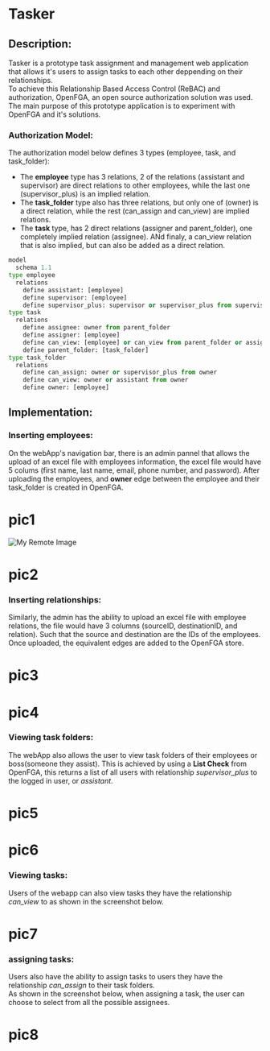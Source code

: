 # Tasker
## Description:
Tasker is a prototype task assignment and management web application that allows it's users to assign tasks to each other deppending on their relationships.  
To achieve this Relationship Based Access Control (ReBAC) and authorization, OpenFGA, an open source authorization solution was used.  
The main purpose of this prototype application is to experiment with OpenFGA and it's solutions.
### Authorization Model:
The authorization model below defines 3 types (employee, task, and task_folder):
* The **employee** type has 3 relations, 2 of the relations (assistant and supervisor) are direct relations to other employees, while the last one (supervisor_plus) is an implied relation.
* The **task_folder** type also has three relations, but only one of (owner) is a direct relation, while the rest (can_assign and can_view) are implied relations.
* The **task** type, has 2 direct relations (assigner and parent_folder), one completely implied relation (assignee). ANd finaly, a can_view relation that is also implied, but can also be added as a direct relation.

``` py
model
  schema 1.1
type employee
  relations
    define assistant: [employee]
    define supervisor: [employee]
    define supervisor_plus: supervisor or supervisor_plus from supervisor
type task
  relations
    define assignee: owner from parent_folder
    define assigner: [employee]
    define can_view: [employee] or can_view from parent_folder or assigner or assistant from assigner
    define parent_folder: [task_folder]
type task_folder
  relations
    define can_assign: owner or supervisor_plus from owner
    define can_view: owner or assistant from owner
    define owner: [employee]
```

## Implementation:
### Inserting employees:  
On the webApp's navigation bar, there is an admin pannel that allows the upload of an excel file with employees information, the excel file would have 5 colums (first name, last name, email, phone number, and password). After uploading the employees, and **owner** edge between the employee and their task_folder is created in OpenFGA. 


 # pic1
 ![My Remote Image](https://drive.google.com/file/d/12cSICxEyOwFgpbmBHxrG95Afxjt3mBoV/view?usp=sharing)
 # pic2

### Inserting relationships:
Similarly, the admin has the ability to upload an excel file with employee relations, the file would have 3 columns (sourceID, destinationID, and relation). Such that the source and destination are the IDs of the employees.  
Once uploaded, the equivalent edges are added to the OpenFGA store.

# pic3
# pic4

### Viewing task folders:
The webApp also allows the user to view task folders of their employees or boss(someone they assist). This is achieved by using a **List Check** from OpenFGA, this returns a list of all users with relationship *supervisor_plus* to the logged in user, or *assistant*.

# pic5
# pic6

### Viewing tasks:
Users of the webapp can also view tasks they have the relationship *can_view* to as shown in the screenshot below.

# pic7

### assigning tasks:
Users also have the ability to assign tasks to users they have the relationship *can_assign* to their task folders.  
As shown in the screenshot below, when assigning a task, the user can choose to select from all the possible assignees.

# pic8
